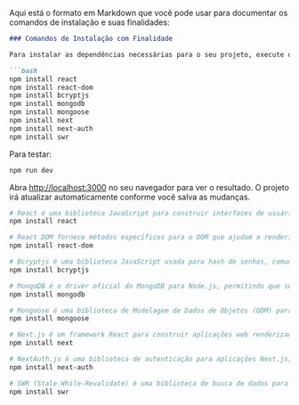 Aqui está o formato em Markdown que você pode usar para documentar os comandos de instalação e suas finalidades:

```markdown
### Comandos de Instalação com Finalidade

Para instalar as dependências necessárias para o seu projeto, execute os seguintes comandos e confira para que serve cada um:

```bash
npm install react
npm install react-dom
npm install bcryptjs
npm install mongodb
npm install mongoose
npm install next
npm install next-auth
npm install swr
```

Para testar:

```bash
npm run dev
```

Abra [http://localhost:3000](http://localhost:3000) no seu navegador para ver o resultado. O projeto irá atualizar automaticamente conforme você salva as mudanças.

```bash
# React é uma biblioteca JavaScript para construir interfaces de usuário, principalmente para aplicações de página única.
npm install react

# React DOM fornece métodos específicos para o DOM que ajudam a renderizar uma aplicação React na web.
npm install react-dom

# Bcryptjs é uma biblioteca JavaScript usada para hash de senhas, comumente utilizada em sistemas de autenticação.
npm install bcryptjs

# MongoDB é o driver oficial do MongoDB para Node.js, permitindo que sua aplicação se conecte e interaja com bancos de dados MongoDB.
npm install mongodb

# Mongoose é uma biblioteca de Modelagem de Dados de Objetos (ODM) para MongoDB e Node.js que simplifica as interações com o banco de dados.
npm install mongoose

# Next.js é um framework React para construir aplicações web renderizadas no servidor (SSR) e estáticas.
npm install next

# NextAuth.js é uma biblioteca de autenticação para aplicações Next.js, oferecendo suporte para OAuth, email e outros métodos de autenticação.
npm install next-auth

# SWR (Stale-While-Revalidate) é uma biblioteca de busca de dados para React, desenvolvida pela Vercel, oferecendo recursos como cache e revalidação.
npm install swr
```
